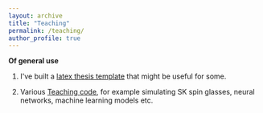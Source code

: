 ```yaml
---
layout: archive
title: "Teaching"
permalink: /teaching/
author_profile: true
---
```


**Of general use**

1. I've built a [latex thesis template](https://github.com/mschottdorf/Thesis-template) that might be useful for some.

2. Various [Teaching code](https://github.com/mschottdorf/TeachingCode), for example simulating SK spin glasses, neural networks, machine learning models etc. 




